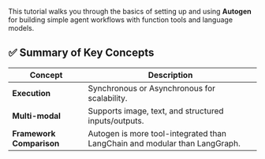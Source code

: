 This tutorial walks you through the basics of setting up and using **Autogen** for building simple agent workflows with function tools and language models.


## ✅ Summary of Key Concepts

| Concept              | Description                                                                 |
|----------------------|-----------------------------------------------------------------------------|
| **Execution**        | Synchronous or Asynchronous for scalability.                                 |
| **Multi-modal**      | Supports image, text, and structured inputs/outputs.                         |
| **Framework Comparison** | Autogen is more tool-integrated than LangChain and modular than LangGraph. |
